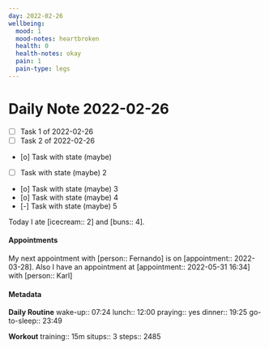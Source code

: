 ```yaml
---
day: 2022-02-26
wellbeing:
  mood: 1
  mood-notes: heartbroken
  health: 0
  health-notes: okay
  pain: 1
  pain-type: legs
---
```


# Daily Note 2022-02-26

- [ ] Task 1 of 2022-02-26
- [ ] Task 2 of 2022-02-26
- [o] Task with state (maybe)
- [ ] Task with state (maybe) 2
- [o] Task with state (maybe) 3
- [o] Task with state (maybe) 4
- [-] Task with state (maybe) 5

Today I ate [icecream:: 2] and [buns:: 4].

#### Appointments
My next appointment with [person:: Fernando] is on [appointment:: 2022-03-28].
Also I have an appointment at [appointment:: 2022-05-31 16:34] with [person:: Karl]

#### Metadata

**Daily Routine**
wake-up:: 07:24
lunch:: 12:00
praying:: yes
dinner:: 19:25
go-to-sleep:: 23:49

**Workout**
training:: 15m
situps:: 3
steps:: 2485
